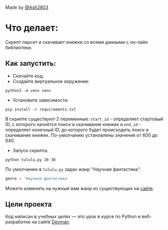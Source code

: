 Made by [@Ash2803](https://github.com/Ash2803)  

# Что делает:
Скрипт парсит и скачивает книжки со всеми данными с он-лайн библиотеки.

## Как запустить:

- Скачайте код;
- Создайте виртуальное окружение:
```
python3 -m venv venv
```
- Установите зависимости:
```
pip install -r requirements.txt
``` 
В скрипте существуют 2 переменные: `start_id` - определяет стартовый ID,
с которого начнется поиск и скачивание книжек и `end_id` - определяет конечный ID,
до которого будет происходить поиск и скачивание книжек. По-умолчанию установлены
значения от 600 до 640
- Запуск скрипта:
```
python tululu.py 20 30
```
По умолчанию в `tululu.py` задан жанр "Научная фантастика".
```python
genre = 'Научная фантастика'
```
Можете изменить на нужный вам жанр из существующих на [сайте](https://tululu.org).

## Цели проекта

Код написан в учебных целях — это урок в курсе по Python и веб-разработке на сайте [Devman](https://dvmn.org).
